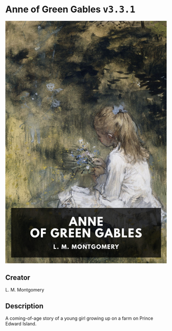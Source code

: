 
# Anne of Green Gables <kbd>v3.3.1</kbd>

<center>
  <img src="./cover-1024.jpg"/>
</center>

## Creator
L. M. Montgomery

## Description
A coming-of-age story of a young girl growing up on a farm on Prince Edward Island.
